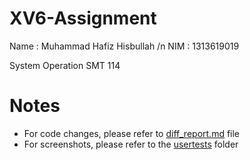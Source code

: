 # XV6-Assignment
Name : Muhammad Hafiz Hisbullah /n
NIM : 1313619019

System Operation SMT 114 


# Notes
 - For code changes, please refer to [diff_report.md](./diff_report.md) file
 - For screenshots, please refer to the [usertests](./usertests) folder
